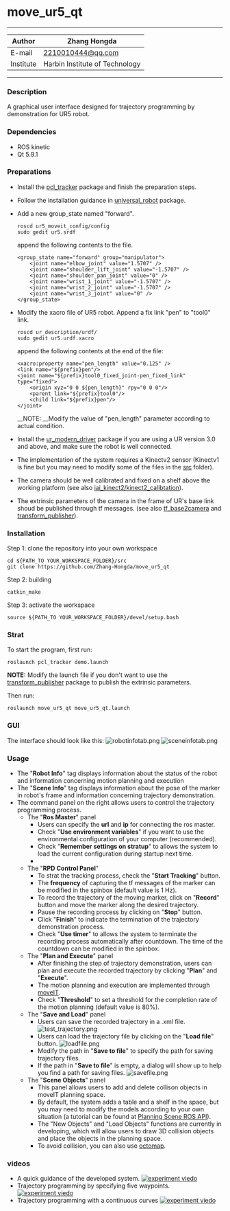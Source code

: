 move_ur5_qt
==============================

****
|Author|Zhang Hongda|
|------|-----------------|
|E-mail|2210010444@qq.com|
|Institute|Harbin Institute of Technology|
****

### Description
A graphical user interface designed for trajectory programming by demonstration for UR5 robot.
### Dependencies
- ROS kinetic
- Qt 5.9.1
### Preparations
* Install the [pcl_tracker](https://github.com/Zhang-Hongda/pcl_tracker) package and finish the preparation steps.
* Follow the installation guidance in [universal_robot](https://github.com/ros-industrial/universal_robot) package. 
* Add a new group_state named "forward".
    ```
    roscd ur5_moveit_config/config
    sudo gedit ur5.srdf
    ```
    append the following contents to the file.
    ```
    <group_state name="forward" group="manipulator">
        <joint name="elbow_joint" value="1.5707" />
        <joint name="shoulder_lift_joint" value="-1.5707" />
        <joint name="shoulder_pan_joint" value="0" />
        <joint name="wrist_1_joint" value="-1.5707" />
        <joint name="wrist_2_joint" value="-1.5707" />
        <joint name="wrist_3_joint" value="0" />
    </group_state>
    ```
* Modify the xacro file of UR5 robot. Append a fix link "pen" to "tool0" link.

    ```
    roscd ur_description/urdf/
    sudo gedit ur5.urdf.xacro
    ```
    append the following contents at the end of the file:
    ```
    <xacro:property name="pen_length" value="0.125" />
    <link name="${prefix}pen"/>
    <joint name="${prefix}tool0_fixed_joint-pen_fixed_link" type="fixed">
        <origin xyz="0 0 ${pen_length}" rpy="0 0 0"/>
        <parent link="${prefix}tool0"/>
        <child link="${prefix}pen"/>
    </joint>
    ```
    __NOTE: __Modify the value of "pen_length" parameter according to actual condition.
* Install the [ur_modern_driver](https://github.com/Zhang-Hongda/ur_modern_driver) package if you are using a UR version 3.0 and above, and make sure the robot is well connected.
* The implementation of the system requires a Kinectv2 sensor (Kinectv1 is fine but you may need to modify some of the files in the [src](./src) folder). 
* The camera should be well calibrated and fixed on a shelf above the working platform (see also [iai_kinect2/kinect2_calibtation](https://github.com/code-iai/iai_kinect2/tree/master/kinect2_calibration)). 
* The extrinsic parameters of the camera in the frame of UR's base link shoud be published through tf messages. (see also [tf_base2camera](https://github.com/Zhang-Hongda/tf_base2camera) and [transform_publisher](https://github.com/Zhang-Hongda/transform_publisher)). 
### Installation
Step 1: clone the repository into your own workspace
```
cd ${PATH_TO YOUR_WORKSPACE_FOLDER}/src
git clone https://github.com/Zhang-Hongda/move_ur5_qt
```
Step 2: building
```
catkin_make
```
Step 3: activate the workspace
```
source ${PATH_TO YOUR_WORKSPACE_FOLDER}/devel/setup.bash
```
### Strat 
To start the program, first run:
```
roslaunch pcl_tracker demo.launch 
```
__NOTE:__ Modify the launch file if you don't want to use the [transform_publisher](https://github.com/Zhang-Hongda/transform_publisher) package to publish the extrinsic parameters.  

Then run:
```
roslaunch move_ur5_qt move_ur5_qt.launch
```
### GUI
The interface should look like this:
![robotinfotab.png](./png/robotinfotab.png "robot info tab")
![sceneinfotab.png](./png/sceneinfotab.png "scene info tab")
### Usage
*  The "__Robot Info__" tag displays information about the status of the robot and information concerning motion planning and execution
*  The "__Scene Info__" tag displays information about the pose of the marker in robot's frame and information concerning trajectory demonstration.
*  The command panel on the right allows users to control the trajectory programming process.
    * The "__Ros Master__" panel
        * Users can specify the __url__ and __ip__ for connecting the ros master.
        * Check "__Use environment variables__" if you want to use the environmental configuration of your computer (recommended).
        * Check "__Remember settings on stratup__" to allows the system to load the current configuration during startup next time.
        * 
    * The "__RPD Control Panel__"
        * To strat the tracking process, check the "__Start Tracking__" button.
        * The __frequency__ of capturing the tf messages of the marker can be modified in the spinbox (default value is 1 Hz).
        * To record the trajectory of the moving marker, click on "__Record__" button and move the marker along the desired trajectory.
        * Pause the recording process by clicking on "__Stop__" button.
        * Click "__Finish__" to indicate the termination of the trajectory demonstration process.
        * Check "__Use timer__" to allows the system to terminate the recording process automatically after countdown. The time of the countdown can be modified in the spinbox.
    * The "__Plan and Execute__" panel
        * After finishing the step of trajectory demonstration, users can plan and execute the recorded trajectory by clicking "__Plan__" and "__Execute__".
        * The motion planning and execution are implemented through [moveIT](https://moveit.ros.org/).
        * Check "__Threshold__" to set a threshold for the completion rate of the motion planning (default value is 80%).
    * The "__Save and Load__" panel
        * Users can save the recorded trajectory in a .xml file.
        ![test_trajectory.png](./png/test_trajectory.png "test_trajectory")
        * Users can load the trajectory file by clicking on the "__Load file__" button.
        ![loadfile.png](./png/loadfile.png "loadfile")
        * Modify the path in "__Save to file__" to specify the path for saving trajectory files.
        * If the path in "__Save to file__" is empty, a dialog will show up to help you find a path for saving files.
        ![savefile.png](./png/savefile.png "savefile")        
    * The "__Scene Objects__" panel
        * This panel allows users to add and delete collison objects in moveIT planning space.
        * By default, the system adds a table and a shelf in the space, but you may need to modify the models according to your own situation (a tutorial can be found at [Planning Scene ROS API](http://docs.ros.org/kinetic/api/moveit_tutorials/html/doc/planning_scene_ros_api/planning_scene_ros_api_tutorial.html#getting-started)).
        * The "New Objects" and "Load Objects" functions are currently in developing, which will allow users to draw 3D collision objects and place the objects in the planning space.
        * To avoid collision, you can also use [octomap](http://wiki.ros.org/octomap).

### videos
* A quick guidance of the developed system.
     [![experiment viedo](https://img.youtube.com/vi/YASbjS_zb-g/0.jpg)](https://www.youtube.com/watch?v=YASbjS_zb-g)
* Trajectory programming by specifying five waypoints.
     [![experiment viedo](https://img.youtube.com/vi/F18YgKlDluw/0.jpg)](https://www.youtube.com/watch?v=F18YgKlDluw)
* Trajectory programming with a continuous curves
     [![experiment viedo](https://img.youtube.com/vi/5dFEKOuHhTA/0.jpg)](https://www.youtube.com/watch?v=5dFEKOuHhTA)














